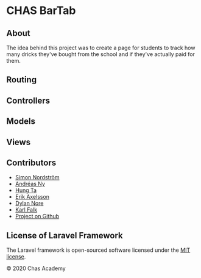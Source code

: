 # CHAS BarTab

## About

The idea behind this project was to create a page for students to track how many
dricks they've bought from the school and if they've actually paid for them.

## Routing

## Controllers

## Models

## Views

## Contributors

- [Simon Nordström](https://github.com/SimonNord)
- [Andréas Ny](https://github.com/andreasnyh)
- [Hung Ta](https://github.com/ByHT)
- [Erik Axelsson](https://github.com/erax83)
- [Dylan Nore](https://github.com/DylanNore)
- [Karl Falk](https://github.com/Voldakka)
- [Project on Github](https://github.com/andreasnyh/ChasStudentDebt)

## License of Laravel Framework

The Laravel framework is open-sourced software licensed under the [MIT license](https://opensource.org/licenses/MIT).

&copy; 2020 Chas Academy
